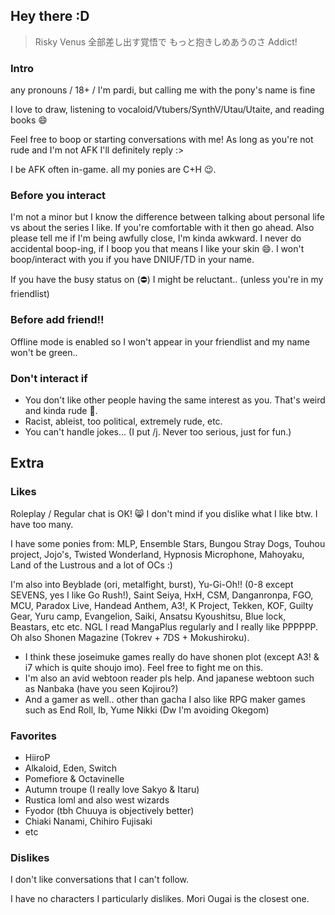 ## Hey there :D
> Risky Venus
全部差し出す覚悟で
もっと抱きしめあうのさ
Addict!

### Intro
any pronouns / 18+ / I'm pardi, but calling me with the pony's name is fine


I love to draw, listening to vocaloid/Vtubers/SynthV/Utau/Utaite, and reading books 😄

Feel free to boop or starting conversations with me! As long as you're not rude and I'm not AFK
I'll definitely reply :>

I be AFK often in-game.
all my ponies are C+H 😉.

### Before you interact
I'm not a minor but I know the difference between talking about personal life vs about the series I like. If you're comfortable with it then go ahead.
Also please tell me if I'm being awfully close, I'm kinda awkward.
I never do accidental boop-ing, if I boop you that means I like your skin 😄. I won't boop/interact with you if you have DNIUF/TD in your name.

If you have the busy status on (⛔) I might be reluctant.. (unless you're in my friendlist)

### Before add friend!!
Offline mode is enabled so I won't appear in your friendlist and my name won't be green..

### Don't interact if
- You don't like other people having the same interest as you. That's weird and kinda rude 🤔.
- Racist, ableist, too political, extremely rude, etc.
- You can't handle jokes... (I put /j. Never too serious, just for fun.)



## Extra

### Likes
Roleplay / Regular chat is OK! 😸
I don't mind if you dislike what I like btw. I have too many.

I have some ponies from: MLP, Ensemble Stars, Bungou Stray Dogs, Touhou project, Jojo's, Twisted Wonderland, Hypnosis Microphone, Mahoyaku, Land of the Lustrous and a lot of OCs :) 

I'm also into Beyblade (ori, metalfight, burst), Yu-Gi-Oh!! (0-8 except SEVENS, yes I like Go Rush!), Saint Seiya, HxH, CSM, Danganronpa, FGO, MCU, Paradox Live, Handead Anthem, A3!, K Project, Tekken, KOF, Guilty Gear, Yuru camp, Evangelion, Saiki, Ansatsu Kyoushitsu, Blue lock, Beastars, etc etc.
NGL I read MangaPlus regularly and I really like PPPPPP. Oh also Shonen Magazine (Tokrev + 7DS + Mokushiroku).
- I think these joseimuke games really do have shonen plot (except A3! & i7 which is quite shoujo imo). Feel free to fight me on this.
- I'm also an avid webtoon reader pls help. And japanese webtoon such as Nanbaka (have you seen Kojirou?)
- And a gamer as well.. other than gacha I also like RPG maker games such as End Roll, Ib, Yume Nikki (Dw I'm avoiding Okegom)

### Favorites
- HiiroP
- Alkaloid, Eden, Switch
- Pomefiore & Octavinelle
- Autumn troupe (I really love Sakyo & Itaru)
- Rustica loml and also west wizards
- Fyodor (tbh Chuuya is objectively better)
- Chiaki Nanami, Chihiro Fujisaki
- etc

### Dislikes
I don't like conversations that I can't follow. 

I have no characters I particularly dislikes. Mori Ougai is the closest one.



<!---
pardi-real/pardi-real is a ✨ special ✨ repository because its `README.md` (this file) appears on your GitHub profile.
You can click the Preview link to take a look at your changes.
--->
